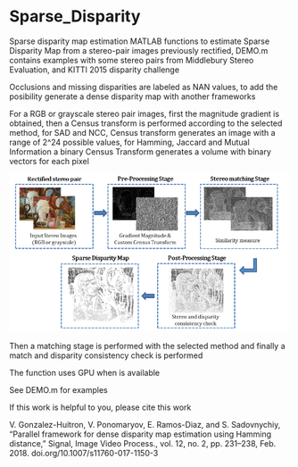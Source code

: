 # Sparse_Disparity
 Sparse disparity map estimation
MATLAB functions to estimate Sparse Disparity Map from a stereo-pair images previously rectified, DEMO.m contains examples with some stereo pairs from Middlebury Stereo Evaluation, and KITTI 2015 disparity challenge

Occlusions and missing disparities are labeled as NAN values, to add the posibility generate a dense disparity map with another frameworks

For a RGB or grayscale stereo pair images, first the magnitude gradient is obtained, then a Census transform is performed according to the selected method, for SAD and NCC, Census transform generates an image with a range of 2^24 possible values, for Hamming, Jaccard and Mutual Information a binary Census Transform generates a volume with binary vectors for each pixel

![Flow diagram](https://raw.githubusercontent.com/alx3416/Sparse_Disparity/master/Sparse_diagram.png)

Then a matching stage is performed with the selected method and finally a match and disparity consistency check is performed

The function uses GPU when is available

See DEMO.m for examples
 
If this work is helpful to you, please cite this work

V. Gonzalez-Huitron, V. Ponomaryov, E. Ramos-Diaz, and S. Sadovnychiy, “Parallel framework for dense disparity map estimation using Hamming 
distance,” Signal, Image Video Process., vol. 12, no. 2, pp. 231–238, Feb. 2018. doi.org/10.1007/s11760-017-1150-3
